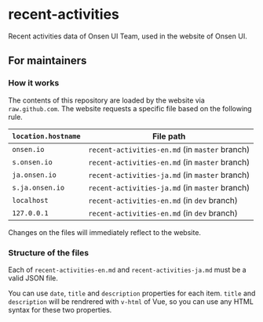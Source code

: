# recent-activities

Recent activities data of Onsen UI Team, used in the website of Onsen UI.

## For maintainers

### How it works

The contents of this repository are loaded by the website via `raw.github.com`. The website requests a specific file based on the following rule.

|`location.hostname`|File path|
|-|-|
|`onsen.io`|`recent-activities-en.md` (in `master` branch)|
|`s.onsen.io`|`recent-activities-en.md` (in `master` branch)|
|`ja.onsen.io`|`recent-activities-ja.md` (in `master` branch)|
|`s.ja.onsen.io`|`recent-activities-ja.md` (in `master` branch)|
|`localhost`|`recent-activities-en.md` (in `dev` branch)|
|`127.0.0.1`|`recent-activities-en.md` (in `dev` branch)|

Changes on the files will immediately reflect to the website.

### Structure of the files

Each of `recent-activities-en.md` and `recent-activities-ja.md` must be a valid JSON file.

You can use `date`, `title` and `description` properties for each item. `title` and `description` will be rendrered with `v-html` of Vue, so you can use any HTML syntax for these two properties.
